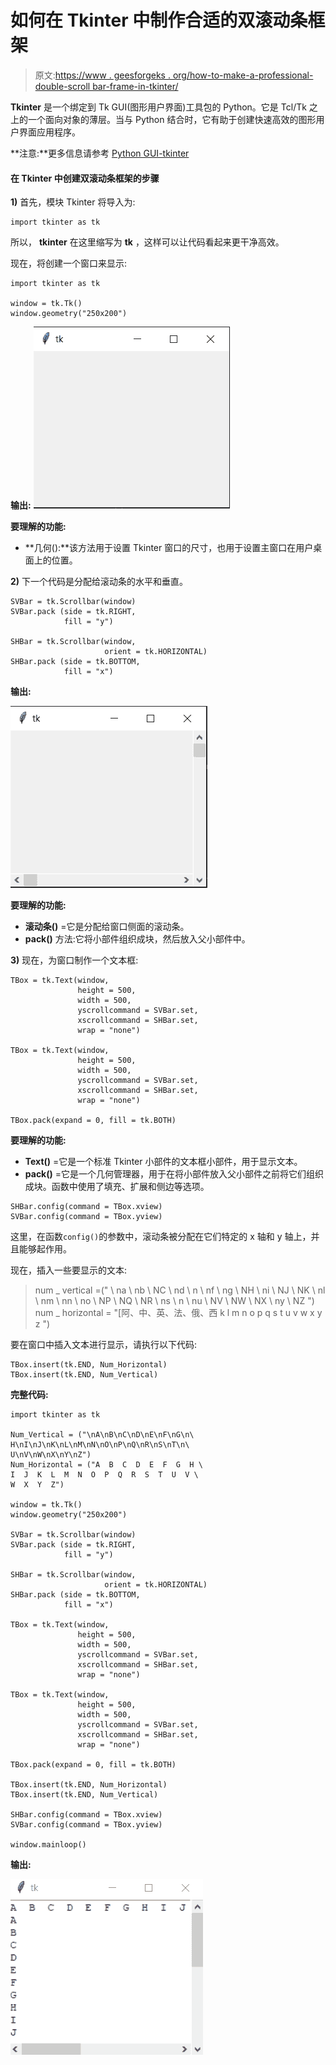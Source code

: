# 如何在 Tkinter 中制作合适的双滚动条框架

> 原文:[https://www . geesforgeks . org/how-to-make-a-professional-double-scroll bar-frame-in-tkinter/](https://www.geeksforgeeks.org/how-to-make-a-proper-double-scrollbar-frame-in-tkinter/)

**Tkinter** 是一个绑定到 Tk GUI(图形用户界面)工具包的 Python。它是 Tcl/Tk 之上的一个面向对象的薄层。当与 Python 结合时，它有助于创建快速高效的图形用户界面应用程序。

**注意:**更多信息请参考 [Python GUI-tkinter](https://www.geeksforgeeks.org/python-gui-tkinter/)

#### 在 Tkinter 中创建双滚动条框架的步骤

**1)** 首先，模块 Tkinter 将导入为:

```
import tkinter as tk 
```

所以， **tkinter** 在这里缩写为 **tk** ，这样可以让代码看起来更干净高效。

现在，将创建一个窗口来显示:

```
import tkinter as tk 

window = tk.Tk()
window.geometry("250x200")
```

**输出:**
![](img/6c0e8ea791f809391344c23c5d49f03b.png)

**要理解的功能:**

*   **几何():**该方法用于设置 Tkinter 窗口的尺寸，也用于设置主窗口在用户桌面上的位置。

**2)** 下一个代码是分配给滚动条的水平和垂直。

```
SVBar = tk.Scrollbar(window)
SVBar.pack (side = tk.RIGHT,
            fill = "y")

SHBar = tk.Scrollbar(window, 
                     orient = tk.HORIZONTAL)
SHBar.pack (side = tk.BOTTOM, 
            fill = "x")
```

**输出:**

![](img/5707ea0f9b351f74f689d95df731df5d.png)

**要理解的功能:**

*   **滚动条()** =它是分配给窗口侧面的滚动条。
*   **pack()** 方法:它将小部件组织成块，然后放入父小部件中。

**3)** 现在，为窗口制作一个文本框:

```
TBox = tk.Text(window,
               height = 500,
               width = 500,
               yscrollcommand = SVBar.set,
               xscrollcommand = SHBar.set, 
               wrap = "none")

TBox = tk.Text(window, 
               height = 500,
               width = 500, 
               yscrollcommand = SVBar.set, 
               xscrollcommand = SHBar.set, 
               wrap = "none")

TBox.pack(expand = 0, fill = tk.BOTH)
```

**要理解的功能:**

*   **Text()** =它是一个标准 Tkinter 小部件的文本框小部件，用于显示文本。
*   **pack()** =它是一个几何管理器，用于在将小部件放入父小部件之前将它们组织成块。函数中使用了填充、扩展和侧边等选项。

```
SHBar.config(command = TBox.xview)
SVBar.config(command = TBox.yview)
```

这里，在函数`config()`的参数中，滚动条被分配在它们特定的 x 轴和 y 轴上，并且能够起作用。

现在，插入一些要显示的文本:

> num _ vertical =(" \ na \ nb \ NC \ nd \ n \ nf \ ng \ NH \ ni \ NJ \ NK \ nl \ nm \ nn \ no \ NP \ NQ \ NR \ ns \ n \ nu \ NV \ NW \ NX \ ny \ NZ ")
> num _ horizontal = "[阿、中、英、法、俄、西 k l m n o p q s t u v w x y z ")

要在窗口中插入文本进行显示，请执行以下代码:

```
TBox.insert(tk.END, Num_Horizontal)
TBox.insert(tk.END, Num_Vertical)
```

**完整代码:**

```
import tkinter as tk

Num_Vertical = ("\nA\nB\nC\nD\nE\nF\nG\n\
H\nI\nJ\nK\nL\nM\nN\nO\nP\nQ\nR\nS\nT\n\
U\nV\nW\nX\nY\nZ")
Num_Horizontal = ("A  B  C  D  E  F  G  H \
I  J  K  L  M  N  O  P  Q  R  S  T  U  V \
W  X  Y  Z")

window = tk.Tk()
window.geometry("250x200")

SVBar = tk.Scrollbar(window)
SVBar.pack (side = tk.RIGHT, 
            fill = "y")

SHBar = tk.Scrollbar(window, 
                     orient = tk.HORIZONTAL)
SHBar.pack (side = tk.BOTTOM, 
            fill = "x")

TBox = tk.Text(window, 
               height = 500, 
               width = 500,
               yscrollcommand = SVBar.set,
               xscrollcommand = SHBar.set, 
               wrap = "none")

TBox = tk.Text(window,
               height = 500,
               width = 500,
               yscrollcommand = SVBar.set, 
               xscrollcommand = SHBar.set, 
               wrap = "none")

TBox.pack(expand = 0, fill = tk.BOTH)

TBox.insert(tk.END, Num_Horizontal)
TBox.insert(tk.END, Num_Vertical)

SHBar.config(command = TBox.xview)
SVBar.config(command = TBox.yview)

window.mainloop()
```

**输出:**

![](img/eb050db1cddabb94269cc54b2988f1e1.png)